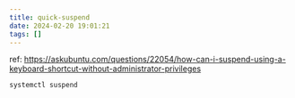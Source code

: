 ```yaml
---
title: quick-suspend
date: 2024-02-20 19:01:21
tags: []
---
```

ref: https://askubuntu.com/questions/22054/how-can-i-suspend-using-a-keyboard-shortcut-without-administrator-privileges

```
systemctl suspend
```

